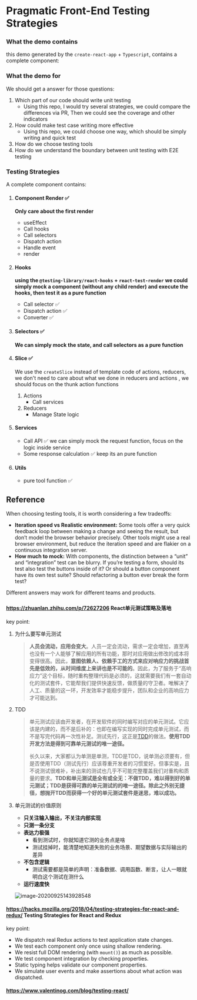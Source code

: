 # Pragmatic Front-End Testing Strategies

### What the demo contains

this demo generated by the `create-react-app` + `Typescript`, contains a complete component:

### What the demo for

We should get a answer for those questions:

1. Which part of our code should write unit testing
   - Using this repo, I would try several strategies, we could compare the differences via PR, Then we could see the coverage and other indicators
2. How could make test case writing more effective
   - Using this repo, we could choose one way, which should be simply writing and quick test
3. How do we choose testing tools
4. How do we understand the boundary between unit testing with E2E testing

### Testing Strategies

A complete component contains:

1. #### Component Render  ✅
   
   **Only care about the first render**
   
   - useEffect
   - Call hooks
   - Call selectors
   - Dispatch action
   - Handle event
   - render
   
2. #### Hooks

   **using the `@testing-library/react-hooks` + `react-test-render` we could simply mock a component (without any child render) and execute the hooks, then test it as a pure function**

   - Call selector ✅
   - Dispatch action ✅
   - Converter ✅

3. #### Selectors ✅

   **We can simply mock the state, and call selectors as a pure function**

4. #### Slice ✅

   We use the `createSlice` instead of template code of actions, reducers, we don't need to care about what we done in reducers and actions , we should focus on the thunk action functions

   1. Actions
      - Call services
   2. Reducers
      - Manage State logic

5. #### Services

   - Call API ✅ we can simply mock the request function, focus on the logic inside service
   - Some response calculation ✅ keep its an pure function

6. #### Utils
   - pure tool function ✅

## Reference

When choosing testing tools, it is worth considering a few tradeoffs:

- **Iteration speed vs Realistic environment:** Some tools offer a very quick feedback loop between making a change and seeing the result, but don’t model the browser behavior precisely. Other tools might use a real browser environment, but reduce the iteration speed and are flakier on a continuous integration server.
- **How much to mock:** With components, the distinction between a “unit” and “integration” test can be blurry. If you’re testing a form, should its test also test the buttons inside of it? Or should a button component have its own test suite? Should refactoring a button ever break the form test?

Different answers may work for different teams and products.

### 

#### https://zhuanlan.zhihu.com/p/72627206 React单元测试策略及落地

key point:

1. 为什么要写单元测试

   > **人员会流动，应用会变大**。人员一定会流动，需求一定会增加，直至再也没有一个人能够了解应用的所有功能，那时对应用做出修改的成本将变得很高。因此，**意图依赖人、依赖手工的方式来应对响应力的挑战首先是低效的，从时间维度上来讲也是不可能的**。因此，为了服务于“高响应力”这个目标，随时重构整理代码是必须的，这就需要我们有一套自动化的测试套件，它能帮我们提供快速反馈，做质量的守卫者。唯解决了人工、质量的这一环，开发效率才能稳步提升，团队和企业的高响应力才可能达到。

2. TDD

   > 单元测试应该由开发者，在开发软件的同时编写对应的单元测试。它应该是内建的，而不是后补的：也即在编写实现的同时完成单元测试，而不是写完代码再一次性补足。测试先行，这正是[TDD](https://zhuanlan.zhihu.com/p/63944676)的做法。**使用TDD开发方法是得到可靠单元测试的唯一途径。**
   >
   > 长久以来，大家都认为单测是单测，TDD是TDD，说单测必须要有，但是否使用TDD（测试先行）应该尊重开发者的习惯爱好。但事实是，且不说测试很难补，补出来的测试也几乎不可能完整覆盖我们对重构和质量的要求。**TDD和单元测试是全有或全无：不做TDD，难以得到好的单元测试；TDD是获得可靠的单元测试的的唯一途径。除此之外别无捷径，想抛开TDD而获得一个好的单元测试套件是迷思，难以成功。**

3. 单元测试的价值原则

   - **只关注输入输出，不关注内部实现**
   - **只测一条分支**
   - **表达力极强**
     - 看到测试时，你就知道它测的业务点是啥
     - 测试挂掉时，能清楚地知道失败的业务场景、期望数据与实际输出的差异
   - **不包含逻辑**
     - 测试需要都是简单的声明：准备数据、调用函数、断言，让人一眼就明白这个测试在测什么
   - **运行速度快**

   ![image-20200925143928548](/Users/reywang/Documents/workspace/react-testing-strategies/image-20200925143928548.png)

#### https://hacks.mozilla.org/2018/04/testing-strategies-for-react-and-redux/  Testing Strategies for React and Redux

key point:

- We dispatch real Redux actions to test application state changes.
- We test each component only once using shallow rendering.
- We resist full DOM rendering (with `mount()`) as much as possible.
- We test component integration by checking properties.
- Static typing helps validate our component properties.
- We simulate user events and make assertions about what action was dispatched.

#### https://www.valentinog.com/blog/testing-react/